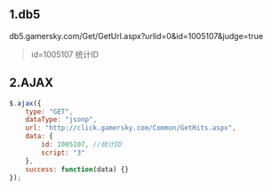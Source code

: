 ## 1.db5

db5.gamersky.com/Get/GetUrl.aspx?urlid=0&id=1005107&judge=true

> id=1005107 统计ID

## 2.AJAX

```javascript
$.ajax({
    type: "GET",
    dataType: "jsonp",
    url: "http://click.gamersky.com/Common/GetHits.aspx",
    data: {
        id: 1005107, //统计ID
        script: "3"
    },
    success: function(data) {}
});